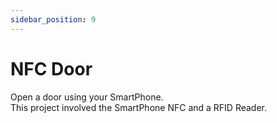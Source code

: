 ```yaml
---
sidebar_position: 9
---
```


# NFC Door

Open a door using your SmartPhone. <br/>
This project involved the SmartPhone NFC and a RFID Reader.
